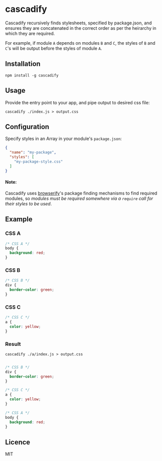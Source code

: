 # cascadify

Cascadify recursively finds stylesheets, specified by
package.json, and ensures they are concatenated in the correct order
as per the heirarchy in which they are required.

For example, if module `A` depends on modules `B` and `C`, the styles of `B` and `C`'s will be output
before the styles of module `A`.

## Installation

```
npm install -g cascadify
```

## Usage

Provide the entry point to your app, and pipe output to desired css
file:

```
cascadify ./index.js > output.css
```

## Configuration

Specify styles in an Array in your module's `package.json`:

```json
{
  "name": "my-package",
  "styles": [
    "my-package-style.css"
  ]
}
```

#### Note: 

Cascadify uses [browserify](https://github.com/substack/node-browserify)'s package finding mechanisms to find required modules, so *modules must be required somewhere via a `require` call for their styles to be used*.

## Example

### CSS A
```css
/* CSS A */
body {
  background: red;
}

```

### CSS B
```css
/* CSS B */
div {
  border-color: green;
}

```
### CSS C
```css
/* CSS C */
a {
  color: yellow;
}

```


### Result

```
cascadify ./a/index.js > output.css
```

```css

/* CSS B */
div {
  border-color: green;
}

/* CSS C */
a {
  color: yellow;
}

/* CSS A */
body {
  background: red;
}

```



## Licence

MIT

